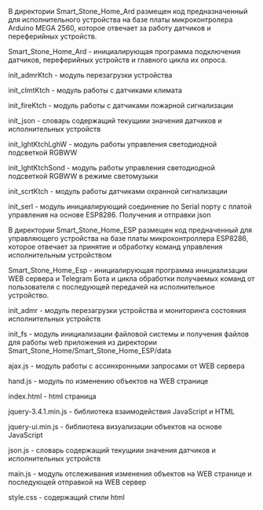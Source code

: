 В директории Smart_Stone_Home_Ard размещен код предназначенный для исполнительного устройства на базе платы микроконтролера Arduino MEGA 2560, которое отвечает за работу датчиков и переферийных устройств.

Smart_Stone_Home_Ard - инициалирующая программа подключения датчиков, переферийных устройств и главного цикла их опроса.

init_admrKtch - модуль перезагрузки устройства

init_clmtKtch - модуль работы с датчиками климата

init_fireKtch - модуль работы с датчиками пожарной сигнализации

init_json - словарь содержащий текущиии значения датчиков и исполнительных устройств

init_lghtKtchLghW - модуль работы управления светодиодной подсветкой RGBWW

init_lghtKtchSond - модуль работы управления светодиодной подсветкой RGBWW в режиме светомузыки

init_scrtKtch - модуль работы датчиками охранной сигнализации

init_serl - модуль инициалирующий соединение по Serial порту с платой управления на основе ESP8286. Получения и отправки json


В директории Smart_Stone_Home_ESP размещен код предначенный для управляющего устройства на базе платы микроконтроллера ESP8286, которое отвечает за принятие и обработку команд управления исполнительным устройством

Smart_Stone_Home_Esp - инициалирующая программа инициализации WEB сервера и Telegram Бота и цикла обработки получаемых команд от пользователя с последующей передачей на исполнительное устройство.

init_admr - модуль перезагрузки устройства и мониторинга состояния исполнительных устройств

init_fs - модуль инициализации файловой системы и получения файлов для работы web приложения из директории Smart_Stone_Home/Smart_Stone_Home_ESP/data

ajax.js - модуль работы с ассинхронными запросами от WEB сервера

hand.js - модуль по изменению объектов на WEB странице

index.html - html страница

jquery-3.4.1.min.js - библиотека взаимодействия JavaScript и HTML

jquery-ui.min.js - библиотека визуализации объектов на основе JavaScript

json.js - словарь содержащий текущиии значения датчиков и исполнительных устройств

main.js - модуль отслеживания изменения объектов на WEB странице и последующей отправкой на WEB сервер

style.css - содержащий стили html
    
